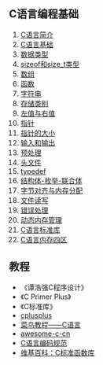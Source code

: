 
## C语言编程基础

1. [C语言简介](笔记/01_C语言简介.md)
1. [C语言基础](笔记/02_C语言基础.md)
1. [数据类型](笔记/03_数据类型.md)
1. [sizeof和size_t类型](笔记/02_sizeof和size_t类型.md)
1. [数组](笔记/04_数组.md)
1. [函数](笔记/05_函数.md)
1. [字符串](笔记/06_字符串.md)
1. [存储类别](笔记/07_存储类别.md)
1. [左值与右值](笔记/08_左值与右值.md)
1. [指针](笔记/09_指针.md)
1. [指针的大小](笔记/10_指针的大小.md)
1. [输入和输出](笔记/11_输入和输出.md)
1. [预处理](笔记/12_预处理.md)
1. [头文件](笔记/13_头文件.md)
1. [typedef](笔记/19_Typedef.md)
1. [结构体-枚举-联合体](笔记/14_结构体-枚举-联合体.md)
1. [字节对齐与内存分配](笔记/15_C语言字节对齐与内存分配.md)
1. [文件读写](笔记/16_C语言读写文件.md) 
1. [错误处理](笔记/17_错误处理.md)
1. [动态内存管理](笔记/15_动态内存管理.md)
1. [C语言标准库](笔记/18_C语言标准库.md)
1. [C语言内存四区](笔记/20_内存四区.md)


## 教程

- 《谭浩强C程序设计》
- 《C Primer Plus》
- 《C标准库》
- [cplusplus](http://www.cplusplus.com/)
- [菜鸟教程——C语言](http://www.runoob.com/cprogramming/c-header-files.html)
- [awesome-c-cn](https://github.com/jobbole/awesome-c-cn)
- [C语言编码规范](http://www.jianshu.com/p/0c29795c31fe)
- [维基百科：C标准函数库](https://zh.wikipedia.org/wiki/C%E6%A8%99%E6%BA%96%E5%87%BD%E5%BC%8F%E5%BA%AB)
